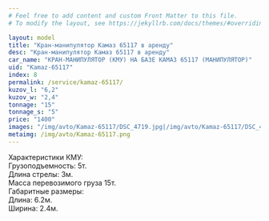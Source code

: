 ```yaml
---
# Feel free to add content and custom Front Matter to this file.
# To modify the layout, see https://jekyllrb.com/docs/themes/#overriding-theme-defaults

layout: model
title: "Кран-манипулятор Камаз 65117 в аренду"
desc: "Кран-манипулятор Камаз 65117 в аренду"
car_name: "КРАН-МАНИПУЛЯТОР (КМУ) НА БАЗЕ КАМАЗ 65117 (МАНИПУЛЯТОР)"
uid: "Kamaz-65117"
index: 8
permalink: /service/kamaz-65117/
kuzov_l: "6,2"
kuzov_w: "2,4"
tonnage: "15"
tonnage_s: "5"
price: "1400"
images: "/img/avto/Kamaz-65117/DSC_4719.jpg|/img/avto/Kamaz-65117/DSC_4731.jpg|/img/avto/Kamaz-65117/DSC_4738.jpg"
metaimg: /img/avto/Kamaz-65117.png
---
```


Характеристики КМУ:  
Грузоподъемность: 5т.  
Длина стрелы: 3м.  
Масса перевозимого груза 15т.  
Габаритные размеры:  
Длина: 6.2м.  
Ширина: 2.4м.  